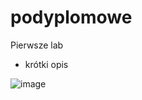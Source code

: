 # podyplomowe
Pierwsze lab
+ krótki opis




![image](https://github.com/mondro4/podyplomowe/assets/69363991/1a58a982-7138-43f8-9930-87f2de9d1dc0)
